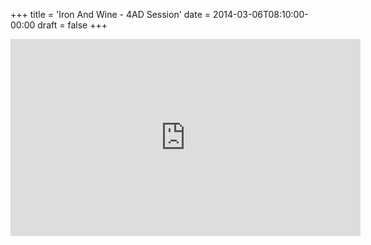 +++
title = 'Iron And Wine - 4AD Session'
date = 2014-03-06T08:10:00-00:00
draft = false
+++

<iframe width="560" height="315" src="https://www.youtube.com/embed/PGrcPRw6yYU?si=UUUKhesM4FkcfcS_" title="YouTube video player" frameborder="0" allow="accelerometer; autoplay; clipboard-write; encrypted-media; gyroscope; picture-in-picture; web-share" referrerpolicy="strict-origin-when-cross-origin" allowfullscreen></iframe>
